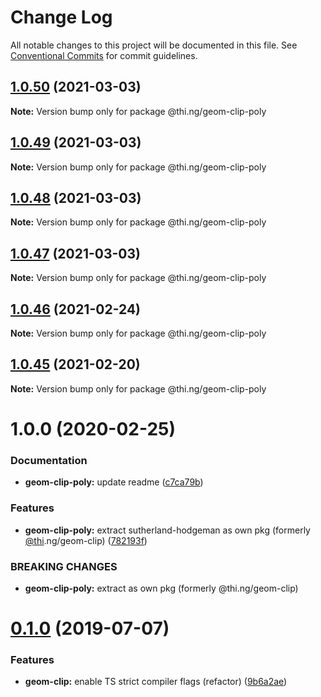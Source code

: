 # Change Log

All notable changes to this project will be documented in this file.
See [Conventional Commits](https://conventionalcommits.org) for commit guidelines.

## [1.0.50](https://github.com/thi-ng/umbrella/compare/@thi.ng/geom-clip-poly@1.0.49...@thi.ng/geom-clip-poly@1.0.50) (2021-03-03)

**Note:** Version bump only for package @thi.ng/geom-clip-poly





## [1.0.49](https://github.com/thi-ng/umbrella/compare/@thi.ng/geom-clip-poly@1.0.48...@thi.ng/geom-clip-poly@1.0.49) (2021-03-03)

**Note:** Version bump only for package @thi.ng/geom-clip-poly





## [1.0.48](https://github.com/thi-ng/umbrella/compare/@thi.ng/geom-clip-poly@1.0.47...@thi.ng/geom-clip-poly@1.0.48) (2021-03-03)

**Note:** Version bump only for package @thi.ng/geom-clip-poly





## [1.0.47](https://github.com/thi-ng/umbrella/compare/@thi.ng/geom-clip-poly@1.0.46...@thi.ng/geom-clip-poly@1.0.47) (2021-03-03)

**Note:** Version bump only for package @thi.ng/geom-clip-poly





## [1.0.46](https://github.com/thi-ng/umbrella/compare/@thi.ng/geom-clip-poly@1.0.45...@thi.ng/geom-clip-poly@1.0.46) (2021-02-24)

**Note:** Version bump only for package @thi.ng/geom-clip-poly





## [1.0.45](https://github.com/thi-ng/umbrella/compare/@thi.ng/geom-clip-poly@1.0.44...@thi.ng/geom-clip-poly@1.0.45) (2021-02-20)

**Note:** Version bump only for package @thi.ng/geom-clip-poly





# 1.0.0 (2020-02-25)


### Documentation

* **geom-clip-poly:** update readme ([c7ca79b](https://github.com/thi-ng/umbrella/commit/c7ca79b7e5e3d6badca2baa79fef8870ad9f9309))


### Features

* **geom-clip-poly:** extract sutherland-hodgeman as own pkg (formerly [@thi](https://github.com/thi).ng/geom-clip) ([782193f](https://github.com/thi-ng/umbrella/commit/782193f2fc06c18a564d5b983839f55b9143b4f7))


### BREAKING CHANGES

* **geom-clip-poly:** extract as own pkg (formerly @thi.ng/geom-clip)





# [0.1.0](https://github.com/thi-ng/umbrella/compare/@thi.ng/geom-clip@0.0.19...@thi.ng/geom-clip@0.1.0) (2019-07-07)

### Features

* **geom-clip:** enable TS strict compiler flags (refactor) ([9b6a2ae](https://github.com/thi-ng/umbrella/commit/9b6a2ae))
